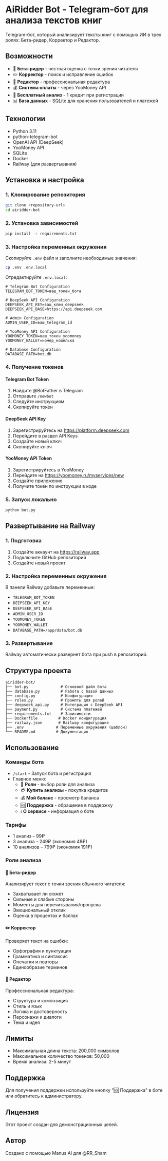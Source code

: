 # AiRidder Bot - Telegram-бот для анализа текстов книг

Telegram-бот, который анализирует тексты книг с помощью ИИ в трех ролях: Бета-ридер, Корректор и Редактор.

## Возможности

- 📖 **Бета-ридер** - честная оценка с точки зрения читателя
- ✏️ **Корректор** - поиск и исправление ошибок
- 📝 **Редактор** - профессиональная редактура
- 💰 **Система оплаты** - через YooMoney API
- 🎁 **Бесплатный анализ** - 1 кредит при регистрации
- 📊 **База данных** - SQLite для хранения пользователей и платежей

## Технологии

- Python 3.11
- python-telegram-bot
- OpenAI API (DeepSeek)
- YooMoney API
- SQLite
- Docker
- Railway (для развертывания)

## Установка и настройка

### 1. Клонирование репозитория

```bash
git clone <repository-url>
cd airidder-bot
```

### 2. Установка зависимостей

```bash
pip install -r requirements.txt
```

### 3. Настройка переменных окружения

Скопируйте `.env` файл и заполните необходимые значения:

```bash
cp .env .env.local
```

Отредактируйте `.env.local`:

```env
# Telegram Bot Configuration
TELEGRAM_BOT_TOKEN=ваш_токен_бота

# DeepSeek API Configuration  
DEEPSEEK_API_KEY=ваш_ключ_deepseek
DEEPSEEK_API_BASE=https://api.deepseek.com

# Admin Configuration
ADMIN_USER_ID=ваш_telegram_id

# YooMoney API Configuration
YOOMONEY_TOKEN=ваш_токен_yoomoney
YOOMONEY_WALLET=номер_кошелька

# Database Configuration
DATABASE_PATH=bot.db
```

### 4. Получение токенов

#### Telegram Bot Token
1. Найдите @BotFather в Telegram
2. Отправьте `/newbot`
3. Следуйте инструкциям
4. Скопируйте токен

#### DeepSeek API Key
1. Зарегистрируйтесь на https://platform.deepseek.com
2. Перейдите в раздел API Keys
3. Создайте новый ключ
4. Скопируйте ключ

#### YooMoney API Token
1. Зарегистрируйтесь в YooMoney
2. Перейдите на https://yoomoney.ru/myservices/new
3. Создайте приложение
4. Получите токен по инструкции в коде

### 5. Запуск локально

```bash
python bot.py
```

## Развертывание на Railway

### 1. Подготовка

1. Создайте аккаунт на https://railway.app
2. Подключите GitHub репозиторий
3. Создайте новый проект

### 2. Настройка переменных окружения

В панели Railway добавьте переменные:

- `TELEGRAM_BOT_TOKEN`
- `DEEPSEEK_API_KEY`
- `DEEPSEEK_API_BASE`
- `ADMIN_USER_ID`
- `YOOMONEY_TOKEN`
- `YOOMONEY_WALLET`
- `DATABASE_PATH=/app/data/bot.db`

### 3. Развертывание

Railway автоматически развернет бота при push в репозиторий.

## Структура проекта

```
airidder-bot/
├── bot.py              # Основной файл бота
├── database.py         # Работа с базой данных
├── config.py           # Конфигурация
├── roles.py            # Промпты для ролей
├── deepseek_api.py     # Интеграция с DeepSeek API
├── payment.py          # Система платежей
├── requirements.txt    # Зависимости
├── Dockerfile         # Docker конфигурация
├── railway.json       # Railway конфигурация
├── .env              # Переменные окружения (шаблон)
└── README.md         # Документация
```

## Использование

### Команды бота

- `/start` - Запуск бота и регистрация
- Главное меню:
  - 👤 **Роли** - выбор роли для анализа
  - 💳 **Купить анализы** - покупка кредитов
  - 💰 **Мой баланс** - просмотр баланса
  - 🆘 **Поддержка** - обращение в поддержку
  - ℹ️ **О сервисе** - информация о боте

### Тарифы

- 1 анализ – 99₽
- 3 анализа – 249₽ (экономия 48₽)
- 10 анализов – 799₽ (экономия 191₽)

### Роли анализа

#### 📖 Бета-ридер
Анализирует текст с точки зрения обычного читателя:
- Захватывает ли сюжет
- Сильные и слабые стороны
- Моменты для перечитывания/пропуска
- Эмоциональный отклик
- Оценка в процентах и баллах

#### ✏️ Корректор
Проверяет текст на ошибки:
- Орфография и пунктуация
- Грамматика и синтаксис
- Опечатки и повторы
- Единообразие терминов

#### 📝 Редактор
Профессиональная редактура:
- Структура и композиция
- Стиль и язык
- Логика и достоверность
- Персонажи и диалоги
- Тема и идея

## Лимиты

- Максимальная длина текста: 200,000 символов
- Максимальное количество токенов: 50,000
- Время анализа: 2-5 минут

## Поддержка

Для получения поддержки используйте кнопку "🆘 Поддержка" в боте или обратитесь к администратору.

## Лицензия

Этот проект создан для демонстрационных целей.

## Автор

Создано с помощью Manus AI для @RR_Sham

